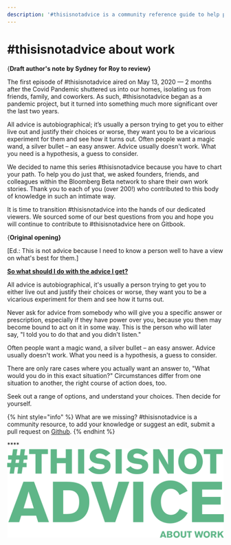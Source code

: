 ```yaml
---
description: '#thisisnotadvice is a community reference guide to help people at work.'
---
```


# #thisisnotadvice about work

{**Draft author's note by Sydney for Roy to review}**

The first episode of #thisisnotadvice aired on May 13, 2020 — 2 months after the Covid Pandemic shuttered us into our homes, isolating us from friends, family, and coworkers. As such, #thisisnotadvice began as a pandemic project, but it turned into something much more significant over the last two years.

All advice is autobiographical; it’s usually a person trying to get you to either live out and justify their choices or worse, they want you to be a vicarious experiment for them and see how it turns out. Often people want a magic wand, a silver bullet – an easy answer. Advice usually doesn't work. What you need is a hypothesis, a guess to consider.

We decided to name this series #thisisnotadvice because you have to chart your path. To help you do just that, we asked founders, friends, and colleagues within the Bloomberg Beta network to share their own work stories. Thank you to each of you (over 200!) who contributed to this body of knowledge in such an intimate way.

It is time to transition #thisisnotadvice into the hands of our dedicated viewers. We sourced some of our best questions from you and hope you will continue to contribute to #thisisnotadvice here on Gitbook.

{**Original opening}**

\[Ed.: This is not advice because I need to know a person well to have a view on what's best for them.]

[**So what should I do with the advice I get?**](https://www.pscp.tv/roybahat/1PlKQNVnraNGE?t=9m52s)

All advice is autobiographical, it's usually a person trying to get you to either live out and justify their choices or worse, they want you to be a vicarious experiment for them and see how it turns out.&#x20;

Never ask for advice from somebody who will give you a specific answer or prescription, especially if they have power over you, because you then may become bound to act on it in some way. This is the person who will later say, "I told you to do that and you didn't listen."

Often people want a magic wand, a silver bullet – an easy answer. Advice usually doesn't work. What you need is a hypothesis, a guess to consider.&#x20;

There are only rare cases where you actually want an answer to, "What would you do in this exact situation?" Circumstances differ from one situation to another, the right course of action does, too.

Seek out a range of options, and understand your choices. Then decide for yourself.

{% hint style="info" %}
What are we missing? #thisisnotadvice is a community resource, to add your knowledge or suggest an edit, submit a pull request on [Github](https://github.com/roybahat/thisisnotadvice).
{% endhint %}

****![](<.gitbook/assets/image (1) (1).png>)
